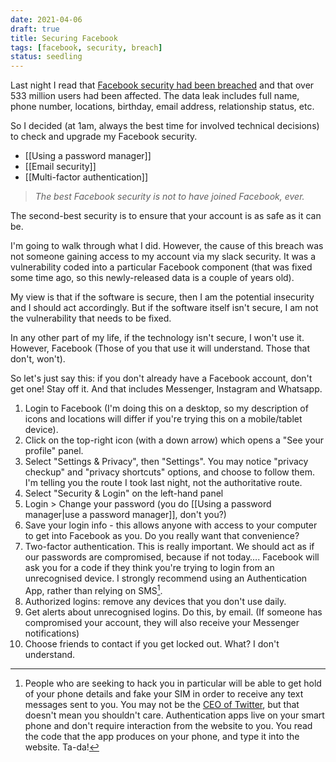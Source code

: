 ```yaml
---
date: 2021-04-06
draft: true
title: Securing Facebook
tags: [facebook, security, breach]
status: seedling
---
```


Last night I read that [Facebook security had been breached](https://www.howtogeek.com/722194/everything-you-need-to-know-about-the-facebook-data-breach/) and that over 533 million users had been affected. The data leak includes full name, phone number, locations, birthday, email address, relationship status, etc.



So I decided (at 1am, always the best time for involved technical decisions) to check and upgrade my Facebook security.

- [[Using a password manager]]
- [[Email security]]
- [[Multi-factor authentication]]




 > *The best Facebook security is not to have joined Facebook, ever.*



The second-best security is to ensure that your account is as safe as it can be.



I'm going to walk through what I did. However, the cause of this breach was not someone gaining access to my account via my slack security. It was a vulnerability coded into a particular Facebook component (that was fixed some time ago, so this newly-released data is a couple of years old).

My view is that if the software is secure, then I am the potential insecurity and I should act accordingly. But if the software itself isn't secure, I am not the vulnerability that needs to be fixed.

In any other part of my life, if the technology isn't secure, I won't use it. However, Facebook (Those of you that use it will understand. Those that don't, won't).

So let's just say this: if you don't already have a Facebook account, don't get one! Stay off it. And that includes Messenger, Instagram and Whatsapp.






1. Login to Facebook (I'm doing this on a desktop, so my description of icons and locations will differ if you're trying this on a mobile/tablet device).
2. Click on the top-right icon (with a down arrow) which opens a "See your profile" panel.
3. Select "Settings & Privacy", then "Settings". You may notice "privacy checkup" and "privacy shortcuts" options, and choose to follow them. I'm telling you the route I took last night, not the authoritative route.
4. Select "Security & Login" on the left-hand panel
5. Login > Change your password (you do [[Using a password manager|use a password manager]], don't you?)
6. Save your login info - this allows anyone with access to your computer to get into Facebook as you. Do you really want that convenience?
7. Two-factor authentication. This is really important. We should act as if our passwords are compromised, because if not today…. Facebook will ask you for a code if they think you're trying to login from an unrecognised device. I strongly recommend using an Authentication App, rather than relying on SMS[^fn-no2fasms].
8. Authorized logins: remove any devices that you don't use daily.
9. Get alerts about unrecognised logins. Do this, by email. (If someone has compromised your account, they will also receive your Messenger notifications)
10. Choose friends to contact if you get locked out. What? I don't understand.







[^fn-no2fasms]:People who are seeking to hack you in particular will be able to get hold of your phone details and fake your SIM in order to receive any text messages sent to you. You may not be the [CEO of Twitter](https://www.bbc.co.uk/news/technology-49532244), but that doesn't mean you shouldn't care. Authentication apps live on your smart phone and don't require interaction from the website to you. You read the code that the app produces on your phone, and type it into the website. Ta-da!






